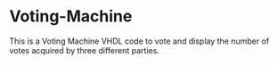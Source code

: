 # Voting-Machine
This is a Voting Machine VHDL code to vote and display the number of votes acquired by three different parties.
